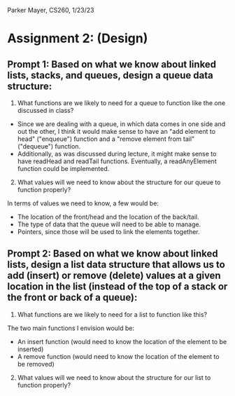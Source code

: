 Parker Mayer, CS260, 1/23/23

# Assignment 2: (Design)

## Prompt 1: Based on what we know about linked lists, stacks, and queues, design a queue data structure:
1. What functions are we likely to need for a queue to function like the one discussed in class?

- Since we are dealing with a queue, in which data comes in one side and out the other, I think it would make sense to have an "add element to head" ("enqueue") function and a "remove element from tail" ("dequeue") function.
- Additionally, as was discussed during lecture, it might make sense to have readHead and readTail functions. Eventually, a readAnyElement function could be implemented.

2. What values will we need to know about the structure for our queue to function properly?

In terms of values we need to know, a few would be:
- The location of the front/head and the location of the back/tail.
- The type of data that the queue will need to be able to manage.
- Pointers, since those will be used to link the elements together.

## Prompt 2: Based on what we know about linked lists, design a list data structure that allows us to add (insert) or remove (delete) values at a given location in the list (instead of the top of a stack or the front or back of a queue):
1. What functions are we likely to need for a list to function like this?

The two main functions I envision would be:
- An insert function (would need to know the location of the element to be inserted)
- A remove function (would need to know the location of the element to be removed)

2. What values will we need to know about the structure for our list to function properly?

